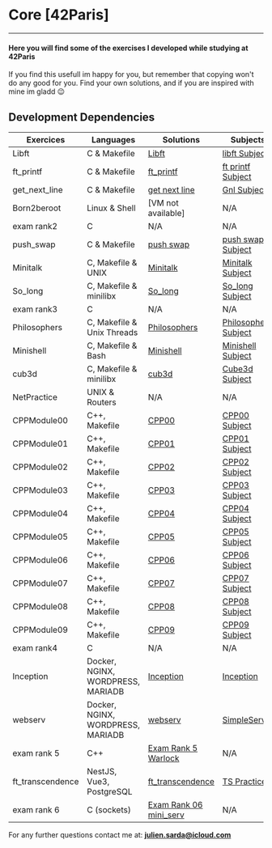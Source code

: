 # Core [42Paris]

---

#### Here you will find some of the exercises I developed while studying at 42Paris

If you find this usefull im happy for you, but remember that copying won't do any good for you.
Find your own solutions, and if you are inspired with mine im gladd 😉

## Development Dependencies

<table>
  <thead>
    <tr>
      <th>Exercices</th>
      <th>Languages</th>
      <th>Solutions</th>
      <th>Subjects</th>
    </tr>
  </thead>
  <tbody>
    <tr>
      <td>Libft</td>
      <td>C & Makefile</td>
      <td><a href="Libft">Libft</a></td>
      <td><a href="./Libft/Subject.pdf">libft Subject</a></td>
    </tr>
    <tr>
      <td>ft_printf</td>
      <td>C & Makefile</td>
      <td><a href="ft_printf">ft_printf</a></td>
      <td><a href="./ft_printf/Subject.pdf">ft printf Subject</a></td>
    </tr>
    <tr>
      <td>get_next_line</td>
      <td>C & Makefile</td>
      <td><a href="Gnl">get next line</a></td>
      <td><a href="./Gnl/Subject.pdf">Gnl Subject</a></td>
    </tr>
    <tr>
      <td>Born2beroot</td>
      <td>Linux & Shell</td>
      <td>[VM not available]</td>
      <td>N/A</td>
    </tr>
    <tr>
      <td>exam rank2</td>
      <td>C</td>
      <td>N/A</td>
      <td>N/A</td>
    </tr>
    <tr>
      <td>push_swap</td>
      <td>C & Makefile</td>
      <td><a href="Push_Swap">push swap</a></td>
      <td><a href="./Push_Swap/Subject.pdf">push swap Subject</a></td>
    </tr>
    <tr>
      <td>Minitalk</td>
      <td>C, Makefile & UNIX</td>
      <td><a href="Minitalk">Minitalk</a></td>
      <td><a href="./Minitalk/Subject.pdf">Minitalk Subject</a></td>
    </tr>
    <tr>
      <td>So_long</td>
      <td>C, Makefile & minilibx</td>
      <td><a href="So_long">So_long</a></td>
      <td><a href="./So_long/Subject.pdf">So_long Subject</td>
    </tr>
    <tr>
      <td>exam rank3</td>
      <td>C</td>
      <td>N/A</td>
      <td>N/A</td>
    </tr>
    <tr>
      <td>Philosophers</td>
      <td>C, Makefile & Unix Threads</td>
      <td><a href="Philosophers">Philosophers</a></td>
      <td><a href="./Philosophers/Subject.pdf">Philosophers Subject</a></td>
    </tr>
    <tr>
      <td>Minishell</td>
      <td>C, Makefile & Bash</td>
      <td><a href="minishell">Minishell</a></td>
      <td><a href="./minishell/Subject.pdf">Minishell Subject</a></td>
    </tr>
    <tr>
      <td>cub3d</td>
      <td>C, Makefile & minilibx</td>
      <td><a href="Cube3D">cub3d</a></td>
      <td><a href="./Cube3D/Subject.pdf">Cube3d Subject</a></td>
    </tr>
    <tr>
      <td>NetPractice</td>
      <td>UNIX & Routers</td>
      <td>N/A</td>
      <td>N/A</td>
    </tr>
    <tr>
      <td>CPPModule00</td>
      <td>C++, Makefile</td>
      <td><a href="./CPPModules/CPPModule00">CPP00</a></td>
      <td><a href="./CPPModules/CPPModule00/Subject.pdf">CPP00 Subject</a></td>
    </tr>
    <tr>
      <td>CPPModule01</td>
      <td>C++, Makefile</td>
      <td><a href="./CPPModules/CPPModule01">CPP01</a></td>
      <td><a href="./CPPModules/CPPModule01/Subject.pdf">CPP01 Subject</a></td>
    </tr>
    <tr>
      <td>CPPModule02</td>
      <td>C++, Makefile</td>
      <td><a href="./CPPModules/CPPModule02">CPP02</a></td>
      <td><a href="./CPPModules/CPPModule02/Subject.pdf">CPP02 Subject</a></td>
    </tr>
    <td>CPPModule03</td>
      <td>C++, Makefile</td>
      <td><a href="./CPPModules/CPPModule03">CPP03</a></td>
      <td><a href="./CPPModules/CPPModule03/Subject.pdf">CPP03 Subject</a></td>
    </tr>
    <td>CPPModule04</td>
      <td>C++, Makefile</td>
      <td><a href="./CPPModules/CPPModule04">CPP04</a></td>
      <td><a href="./CPPModules/CPPModule04/Subject.pdf">CPP04 Subject</a></td>
    </tr>
    <td>CPPModule05</td>
      <td>C++, Makefile</td>
      <td><a href="./CPPModules/CPPModule05">CPP05</a></td>
      <td><a href="./CPPModules/CPPModule05/Subject.pdf">CPP05 Subject</a></td>
    </tr>
    <tr>
    <td>CPPModule06</td>
      <td>C++, Makefile</td>
      <td><a href="./CPPModules/CPPModule06">CPP06</a></td>
      <td><a href="./CPPModules/CPPModule06/Subject.pdf">CPP06 Subject</a></td>
    </tr>
    <td>CPPModule07</td>
      <td>C++, Makefile</td>
      <td><a href="./CPPModules/CPPModule07">CPP07</a></td>
      <td><a href="./CPPModules/CPPModule07/Subject.pdf">CPP07 Subject</a></td>
    </tr>
    <td>CPPModule08</td>
      <td>C++, Makefile</td>
      <td><a href="./CPPModules/CPPModule08">CPP08</a></td>
      <td><a href="./CPPModules/CPPModule08/Subject.pdf">CPP08 Subject</a></td>
    </tr>
    <td>CPPModule09</td>
      <td>C++, Makefile</td>
      <td><a href="./CPPModules/CPPModule09">CPP09</a></td>
      <td><a href="./CPPModules/CPPModule09/Subject.pdf">CPP09 Subject</a></td>
    </tr>
    <tr>
      <td>exam rank4</td>
      <td>C</td>
      <td>N/A</td>
      <td>N/A</td>
    </tr>
    <tr>
      <td>Inception</td>
      <td>Docker, NGINX, WORDPRESS, MARIADB</td>
      <td><a href="./inception">Inception</a></td>
      <td><a href="./inception/Subject.pdf">Inception</a></td></td>
    </tr>
    <tr>
      <td>webserv</td>
      <td>Docker, NGINX, WORDPRESS, MARIADB</td>
      <td><a href="webserv">webserv</a></td>
      <td><a href="https://github.com/pulgamecanica/42Course/tree/main/42Core/webserv/SimpleServer">SimpleServer</a></td>
    </tr>
    <tr>
      <td>exam rank 5</td>
      <td>C++</td>
      <td><a href="../42Documentation/Exam_Rank_05">Exam Rank 5 Warlock</a></td>
      <td>N/A</td>
    </tr>
    <tr>
      <td>ft_transcendence</td>
      <td>NestJS, Vue3, PostgreSQL</td>
      <td><a href="ft_transcendence">ft_transcendence</a></td>
      <td><a href="https://github.com/pulgamecanica/42Course/tree/main/42Documentation/TS_practice">TS Practice</a></td>
    </tr>
    <tr>
      <td>exam rank 6</td>
      <td>C (sockets)</td>
      <td><a href="https://github.com/pulgamecanica/42Course/tree/main/42Documentation/Exam_Rank_06">Exam Rank 06 mini_serv</a></td>
      <td>N/A</td>
    </tr>
  </tbody>
</table>

For any further questions contact me at: **julien.sarda@icloud.com**
